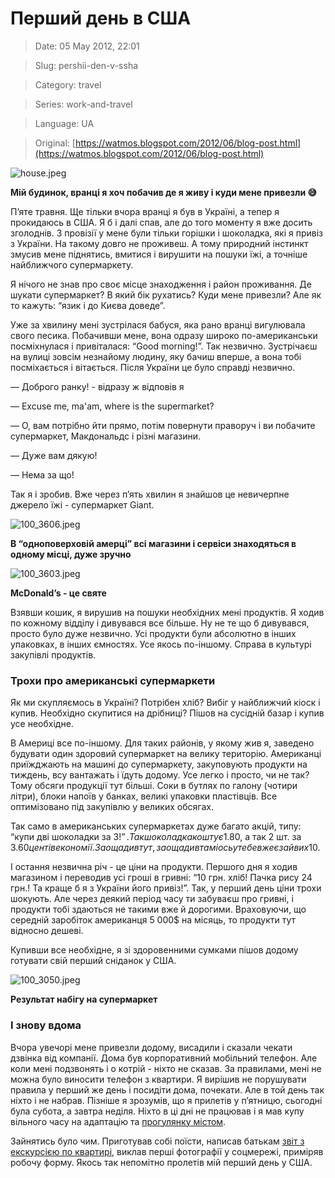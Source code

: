 # Перший день в США

> Date: 05 May 2012, 22:01

> Slug: pershii-den-v-ssha

> Category: travel

> Series: work-and-travel

> Language: UA

> Original: [https://watmos.blogspot.com/2012/06/blog-post.html](https://watmos.blogspot.com/2012/06/blog-post.html)

![house.jpeg](https://res.craft.do/user/full/b5a256f3-51ff-c8e5-10fe-9343b6a0451d/doc/2CA4DF8C-2A76-49DC-A795-B0D5A1F5A3EC/1C582A26-C8E5-49A3-AE44-8B26B95B2A1C_2/3PfD3B7sLdVe0gErZqGTZx5tWjcbFVUpzHEl3R0ijx8z/house.jpeg)

**Мій будинок, вранці я хоч побачив де я живу і куди мене привезли 😅**

П’яте травня. Ще тільки вчора вранці я був в Україні, а тепер я прокидаюсь в США. Я б і далі спав, але до того моменту я вже досить зголоднів. З провізії у мене були тільки горішки і шоколадка, які я привіз з України. На такому довго не проживеш. А тому природний інстинкт змусив мене піднятись, вмитися і вирушити на пошуки їжі, а точніше найближчого супермаркету.

Я нічого не знав про своє місце знаходження і район проживання. Де шукати супермаркет? В який бік рухатись? Куди мене привезли? Але як то кажуть: “язик і до Києва доведе”.

Уже за хвилину мені зустрілася бабуся, яка рано вранці вигулювала свого песика. Побачивши мене, вона одразу широко по-американськи посміхнулася і привіталася: “Good morning!”. Так незвично. Зустрічаєш на вулиці зовсім незнайому людину, яку бачиш вперше, а вона тобі посміхається і вітається. Після України це було справді незвично.

— Доброго ранку! - відразу ж відповів я

—  Excuse me, ma'am, where is the supermarket?

— О, вам потрібно йти прямо, потім повернути праворуч і ви побачите супермаркет, Макдональдс і різні магазини.

— Дуже вам дякую!

— Нема за що!

Так я і зробив. Вже через п’ять хвилин я знайшов це невичерпне джерело їжі - супермаркет Giant.

![100_3606.jpeg](https://res.craft.do/user/full/b5a256f3-51ff-c8e5-10fe-9343b6a0451d/doc/2CA4DF8C-2A76-49DC-A795-B0D5A1F5A3EC/2C1E4EB7-8726-4AA9-A004-52A77E8C1862_2/ya1LmwDvyYGMt3yveXBvAJoSAsi41Nu9gSH23DeQysEz/100_3606.jpeg)

**В “одноповерховій амерці” всі магазини і сервіси знаходяться в одному місці, дуже зручно**

![100_3603.jpeg](https://res.craft.do/user/full/b5a256f3-51ff-c8e5-10fe-9343b6a0451d/doc/2CA4DF8C-2A76-49DC-A795-B0D5A1F5A3EC/EED778F4-9D1F-4534-8A33-B7B31B7251F6_2/CElx1ejxoDf366ackvDvMrq1x7CWaLsWpmjHHxxqkPYz/100_3603.jpeg)

**McDonald’s - це святе**

Взявши кошик, я вирушив на пошуки необхідних мені продуктів. Я ходив по кожному відділу і дивувався все більше. Ну не те що б дивувався, просто було дуже незвично. Усі продукти були абсолютно в інших упаковках, в інших ємностях. Усе якось по-іншому. Справа в культурі закупівлі продуктів.

### Трохи про американські супермаркети

Як ми скупляємось в Україні? Потрібен хліб? Вибіг у найближчий кіоск і купив. Необхідно скупитися на дрібниці? Пішов на сусідній базар і купив усе необхідне.

В Америці все по-іншому. Для таких районів, у якому жив я, заведено будувати один здоровий супермаркет на велику територію. Американці приїжджають на машині до супермаркету, закуповують продукти на тиждень, всу вантажать і їдуть додому. Усе легко і просто, чи не так? Тому обсяги продукції тут більші. Соки в бутлях по галону (чотири літри), блоки напоїв у банках, великі упаковки пластівців. Все оптимізовано під закупівлю у великих обсягах.

Так само в американських супермаркетах дуже багато акцій, типу: “купи дві шоколадки за 3$!”. Так шоколадка коштує 1.80$, а так 2 шт. за 3$. 60 центів економії. Заощадив тут, заощадив там і ось у тебе вже є зайвих 10$.

І остання незвична річ - це ціни на продукти. Першого дня я ходив магазином і переводив усі гроші в гривні: “10 грн. хліб! Пачка рису 24 грн.! Та краще б я з України його привіз!”. Так, у перший день ціни трохи шокують. Але через деякий період часу ти забуваєш про гривні, і продукти тобі здаються не такими вже й дорогими. Враховуючи, що середній заробіток американця 5 000$ на місяць, то продукти тут відносно дешеві.

Купивши все необхідне, я зі здоровенними сумками пішов додому готувати свій перший сніданок у США.

![100_3050.jpeg](https://res.craft.do/user/full/b5a256f3-51ff-c8e5-10fe-9343b6a0451d/doc/2CA4DF8C-2A76-49DC-A795-B0D5A1F5A3EC/E2F752BB-E123-4257-802D-E72009F43A86_2/kaTDenppMsS83KRR2rokz65dYJagdf7tovUP8gvpW5Az/100_3050.jpeg)

**Результат набігу на супермаркет**

### І знову вдома

Вчора увечорі мене привезли додому, висадили і сказали чекати дзвінка від компанії. Дома був корпоративний мобільний телефон. Але коли мені подзвонять і о котрій - ніхто не сказав. За правилами, мені не можна було виносити телефон з квартири. Я вирішив не порушувати правила у перший же день і посидіти дома, почекати. Але в той день так ніхто і не набрав. Пізніше я зрозумів, що я прилетів у п’ятницю, сьогодні була субота, а завтра неділя. Ніхто в ці дні не працював і я мав купу вільного часу на адаптацію та [прогулянку містом](/posts/misto-eshbern).

Зайнятись було чим. Приготував собі поїсти, написав батькам [звіт з екскурсією по квартирі](/posts/ekskursiya-po-moii-pershii-kvartiri-20852-isherwood-terace-apr-204-ashburn-va), виклав перші фотографії у соцмережі, приміряв робочу форму. Якось так непомітно пролетів мій перший день у США.

